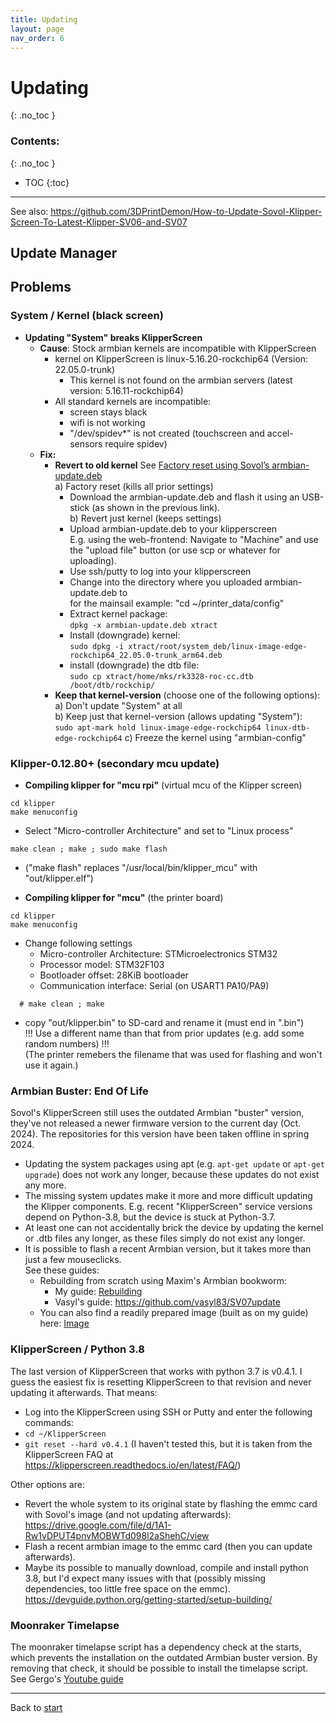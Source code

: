 ```yaml
---
title: Updating
layout: page
nav_order: 6
---
```

# Updating
{: .no_toc }
### Contents:
{: .no_toc }
- TOC
{:toc}
----

See also: <https://github.com/3DPrintDemon/How-to-Update-Sovol-Klipper-Screen-To-Latest-Klipper-SV06-and-SV07>

## Update Manager

## Problems

### System / Kernel (black screen)

- **Updating "System" breaks KlipperScreen**  
  - **Cause**: Stock armbian kernels are incompatible with KlipperScreen
    - kernel on KlipperScreen is linux-5.16.20-rockchip64 (Version: 22.05.0-trunk)
      - This kernel is not found on the armbian servers (latest version: 5.16.11-rockchip64)
    - All standard kernels are incompatible:
      - screen stays black
      - wifi is not working
      - "/dev/spidev*" is not created (touchscreen and accel-sensors require spidev)
  - **Fix:**
    - **Revert to old kernel**
      See [Factory reset using Sovol’s armbian-update.deb](bootloop.html#factory-reset-using-sovols-armbian-updatedeb)  
      a) Factory reset (kills all prior settings)  
         - Download the armbian-update.deb and flash it using an USB-stick (as shown in the previous link).  
      b) Revert just kernel (keeps settings)  
         - Upload armbian-update.deb to your klipperscreen  
           E.g. using the web-frontend: Navigate to "Machine" and use the "upload file" button (or use scp or whatever for uploading).
         - Use ssh/putty to log into your klipperscreen
         - Change into the directory where you uploaded armbian-update.deb to  
           for the mainsail example: "cd ~/printer_data/config"
         - Extract kernel package:  
	   `dpkg -x armbian-update.deb xtract`
         - Install (downgrade) kernel:  
	   `sudo dpkg -i xtract/root/system_deb/linux-image-edge-rockchip64_22.05.0-trunk_arm64.deb`
         - install (downgrade) the dtb file:  
	   `sudo cp xtract/home/mks/rk3328-roc-cc.dtb /boot/dtb/rockchip/`
    - **Keep that kernel-version** (choose one of the following options):  
      a) Don't update "System" at all  
      b) Keep just that kernel-version (allows updating "System"):  
         `sudo apt-mark hold linux-image-edge-rockchip64 linux-dtb-edge-rockchip64`
      c) Freeze the kernel using "armbian-config"  

### Klipper-0.12.80+ (secondary mcu update)
- **Compiling klipper for "mcu rpi"** (virtual mcu of the Klipper screen)
```
cd klipper
make menuconfig
```
  - Select "Micro-controller Architecture" and set to "Linux process"
```
make clean ; make ; sudo make flash
```
  - ("make flash" replaces "/usr/local/bin/klipper_mcu" with "out/klipper.elf")

- **Compiling klipper for "mcu"** (the printer board)
```
cd klipper
make menuconfig
```
  - Change following settings
    * Micro-controller Architecture: STMicroelectronics STM32
    * Processor model: STM32F103
    * Bootloader offset: 28KiB bootloader
    * Communication interface: Serial (on USART1 PA10/PA9)
```
  # make clean ; make
```
  - copy "out/klipper.bin" to SD-card and rename it (must end in ".bin")  
    !!! Use a different name than that from prior updates (e.g. add some random numbers) !!!  
    (The printer remebers the filename that was used for flashing and won't use it again.)


### Armbian Buster: End Of Life
Sovol's KlipperScreen still uses the outdated Armbian "buster" version, they've not released a newer firmware version to the current day (Oct. 2024).
The repositories for this version have been taken offline in spring 2024.
  * Updating the system packages using apt (e.g. `apt-get update` or `apt-get upgrade`) does not work any longer, because these updates do not exist any more.
  * The missing system updates make it more and more difficult updating the Klipper components. E.g. recent "KlipperScreen" service versions depend on Python-3.8, but the device is stuck at Python-3.7.
  * At least one can not accidentally brick the device by updating the kernel or .dtb files any longer, as these files simply do not exist any longer.
  * It is possible to flash a recent Armbian version, but it takes more than just a few mouseclicks.  
     See these guides:
    * Rebuilding from scratch using Maxim's Armbian bookworm:
      * My guide: [Rebuilding](rebuilding.html)
      * Vasyl's guide: <https://github.com/vasyl83/SV07update>
    * You can also find a readily prepared image (built as on my guide) here: [Image](image.html)


### KlipperScreen / Python 3.8
The last version of KlipperScreen that works with python 3.7 is v0.4.1.
I guess the easiest fix is resetting KlipperScreen to that revision and never updating it afterwards. That means:
  * Log into the KlipperScreen using SSH or Putty and enter the following commands:
  * `cd ~/KlipperScreen`
  * `git reset --hard v0.4.1`
(I haven't tested this, but it is taken from the KlipperScreen FAQ at <https://klipperscreen.readthedocs.io/en/latest/FAQ/>)

Other options are:
  * Revert the whole system to its original state by flashing the emmc card with Sovol's image (and not updating afterwards): <https://drive.google.com/file/d/1A1-Rw1vDPUT4pnvMOBWTd098l2aShehC/view>
  * Flash a recent armbian image to the emmc card (then you can update afterwards).
  * Maybe its possible to manually download, compile and install python 3.8, but I'd expect many issues with that (possibly missing dependencies, too little free space on the emmc). <https://devguide.python.org/getting-started/setup-building/>


### Moonraker Timelapse
The moonraker timelapse script has a dependency check at the starts, which prevents the installation on the outdated Armbian buster version.
By removing that check, it should be possible to install the timelapse script.
See Gergo's [Youtube guide](https://www.youtube.com/watch?v=86CFV_CbrvQ&t=457s)


----
Back to [start](index.html)
